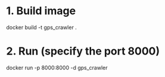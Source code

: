 # 1. Build image
docker build -t gps_crawler .

# 2. Run (specify the port 8000)
docker run -p 8000:8000 -d gps_crawler